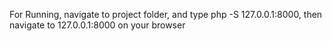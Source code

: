 For Running, navigate to project folder, and type  php -S 127.0.0.1:8000, then navigate to 127.0.0.1:8000 on your browser
